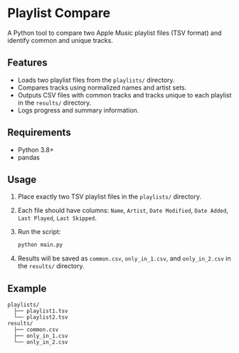 # Playlist Compare

A Python tool to compare two Apple Music playlist files (TSV format) and identify common and unique tracks.

## Features

- Loads two playlist files from the `playlists/` directory.
- Compares tracks using normalized names and artist sets.
- Outputs CSV files with common tracks and tracks unique to each playlist in the `results/` directory.
- Logs progress and summary information.

## Requirements

- Python 3.8+
- pandas

## Usage

1. Place exactly two TSV playlist files in the `playlists/` directory.
2. Each file should have columns: `Name`, `Artist`, `Date Modified`, `Date Added`, `Last Played`, `Last Skipped`.
3. Run the script:

   ```bash
   python main.py
   ```

4. Results will be saved as `common.csv`, `only_in_1.csv`, and `only_in_2.csv` in the `results/` directory.

## Example

```
playlists/
  ├── playlist1.tsv
  └── playlist2.tsv
results/
  ├── common.csv
  ├── only_in_1.csv
  └── only_in_2.csv
```
